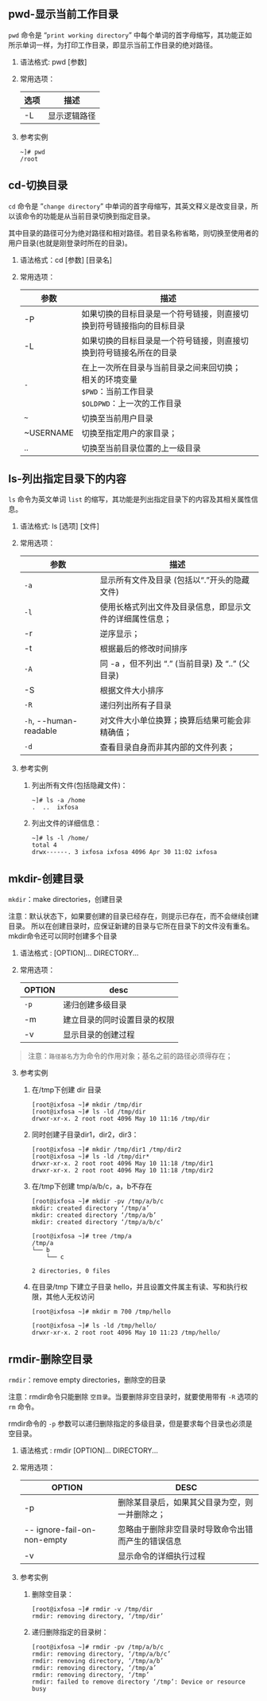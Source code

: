 ## pwd-显示当前工作目录

`pwd` 命令是 “`print working directory`” 中每个单词的首字母缩写，其功能正如所示单词一样，为打印工作目录，即显示当前工作目录的绝对路径。

1. 语法格式: pwd [参数]

2. 常用选项：

   | 选项 | 描述         |
   | ---- | ------------ |
   | -L   | 显示逻辑路径 |

   

3. 参考实例

   ```shell
   ~]# pwd
   /root
   ```

   

## cd-切换目录

`cd` 命令是 ”`change directory`” 中单词的首字母缩写，其英文释义是改变目录，所以该命令的功能是从当前目录切换到指定目录。

其中目录的路径可分为绝对路径和相对路径。若目录名称省略，则切换至使用者的用户目录(也就是刚登录时所在的目录)。

1. 语法格式：cd [参数] [目录名]

2. 常用选项：

   | 参数      | 描述                                                         |
   | --------- | ------------------------------------------------------------ |
   | -P        | 如果切换的目标目录是一个符号链接，则直接切换到符号链接指向的目标目录 |
   | -L        | 如果切换的目标目录是一个符号链接，则直接切换到符号链接名所在的目录 |
   | `-`       | 在上一次所在目录与当前目录之间来回切换；<br/>       相关的环境变量<br/>				`$PWD`：当前工作目录<br/>				`$OLDPWD`：上一次的工作目录 |
   | `~`       | 切换至当前用户目录                                           |
   | ~USERNAME | 切换至指定用户的家目录；                                     |
   | ..        | 切换至当前目录位置的上一级目录                               |



## ls-列出指定目录下的内容

`ls` 命令为英文单词 `list` 的缩写，其功能是列出指定目录下的内容及其相关属性信息。

1. 语法格式: ls [选项] [文件]

2. 常用选项：

   | 参数                   | 描述                                                     |
   | ---------------------- | -------------------------------------------------------- |
   | `-a`                   | 显示所有文件及目录 (包括以“.”开头的隐藏文件)             |
   | `-l`                   | 使用长格式列出文件及目录信息，即显示文件的详细属性信息； |
   | -r                     | 逆序显示；                                               |
   | -t                     | 根据最后的修改时间排序                                   |
   | `-A`                   | 同 -a ，但不列出 “.” (当前目录) 及 “..” (父目录)         |
   | -S                     | 根据文件大小排序                                         |
   | `-R`                   | 递归列出所有子目录                                       |
   | `-h`, --human-readable | 对文件大小单位换算；换算后结果可能会非精确值；           |
   | `-d`                   | 查看目录自身而非其内部的文件列表；                       |

3. 参考实例

   1. 列出所有文件(包括隐藏文件)：

      ```shell
      ~]# ls -a /home
      .  ..  ixfosa
      ```

   2. 列出文件的详细信息：

      ```shell
      ~]# ls -l /home/
      total 4
      drwx------. 3 ixfosa ixfosa 4096 Apr 30 11:02 ixfosa
      ```



## mkdir-创建目录

`mkdir`：make directories，创建目录

注意：默认状态下，如果要创建的目录已经存在，则提示已存在，而不会继续创建目录。 所以在创建目录时，应保证新建的目录与它所在目录下的文件没有重名。 mkdir命令还可以同时创建多个目录

1. 语法格式 : [OPTION]... DIRECTORY...

2. 常用选项：

   | OPTION | desc                         |
   | ------ | ---------------------------- |
   | `-p`   | 递归创建多级目录             |
   | -m     | 建立目录的同时设置目录的权限 |
   | -v     | 显示目录的创建过程           |

> 注意：`路径基名`方为命令的作用对象；基名之前的路径必须得存在；



3. 参考实例

   1. 在/tmp下创建 dir 目录

      ```shell
      [root@ixfosa ~]# mkdir /tmp/dir
      [root@ixfosa ~]# ls -ld /tmp/dir
      drwxr-xr-x. 2 root root 4096 May 10 11:16 /tmp/dir
      ```

   2. 同时创建子目录dir1，dir2，dir3：

      ```shell
      [root@ixfosa ~]# mkdir /tmp/dir1 /tmp/dir2
      [root@ixfosa ~]# ls -ld /tmp/dir*
      drwxr-xr-x. 2 root root 4096 May 10 11:18 /tmp/dir1
      drwxr-xr-x. 2 root root 4096 May 10 11:18 /tmp/dir2
      ```

   3. 在/tmp下创建 tmp/a/b/c，a，b不存在

      ```SHELL
      [root@ixfosa ~]# mkdir -pv /tmp/a/b/c
      mkdir: created directory ‘/tmp/a’
      mkdir: created directory ‘/tmp/a/b’
      mkdir: created directory ‘/tmp/a/b/c’
      
      [root@ixfosa ~]# tree /tmp/a
      /tmp/a
      └── b
          └── c
      
      2 directories, 0 files
      ```

   4. 在目录/tmp 下建立子目录 hello，并且设置文件属主有读、写和执行权限，其他人无权访问

      ```shell
      [root@ixfosa ~]# mkdir m 700 /tmp/hello
      
      [root@ixfosa ~]# ls -ld /tmp/hello/
      drwxr-xr-x. 2 root root 4096 May 10 11:23 /tmp/hello/
      ```



## rmdir-删除空目录

`rmdir`：remove empty directories，删除空的目录

注意：rmdir命令只能删除 `空目录`。当要删除非空目录时，就要使用带有 `-R` 选项的 `rm` 命令。

rmdir命令的 `-p` 参数可以递归删除指定的多级目录，但是要求每个目录也必须是空目录。

1. 语法格式 : rmdir  [OPTION]...  DIRECTORY...

2. 常用选项：

   | OPTION                      | DESC                                               |
   | --------------------------- | -------------------------------------------------- |
   | -p                          | 删除某目录后，如果其父目录为空，则一并删除之；     |
   | -- ignore-fail-on-non-empty | 忽略由于删除非空目录时导致命令出错而产生的错误信息 |
   | -v                          | 显示命令的详细执行过程                             |

3. 参考实例

   1. 删除空目录：

      ```shell
      [root@ixfosa ~]# rmdir -v /tmp/dir
      rmdir: removing directory, ‘/tmp/dir’
      ```

   2. 递归删除指定的目录树：

      ```shell
      [root@ixfosa ~]# rmdir -pv /tmp/a/b/c
      rmdir: removing directory, ‘/tmp/a/b/c’
      rmdir: removing directory, ‘/tmp/a/b’
      rmdir: removing directory, ‘/tmp/a’
      rmdir: removing directory, ‘/tmp’
      rmdir: failed to remove directory ‘/tmp’: Device or resource busy
      ```

      

